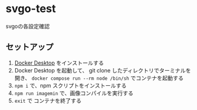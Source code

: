 # svgo-test  
svgoの各設定確認  
  
## セットアップ  
1. [Docker Desktop](https://www.docker.com/ja-jp/products/docker-desktop/) をインストールする
2. Docker Desktop を起動して、 git clone したディレクトリでターミナルを開き、 `docker compose run --rm node /bin/sh` でコンテナを起動する
3. `npm i` で、npm スクリプトをインストールする  
4. `npm run imagemin` で、画像コンパイルを実行する  
5. `exit` で コンテナを終了する
